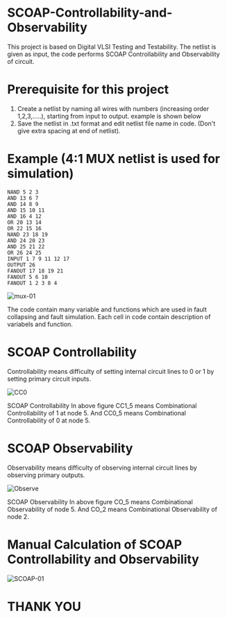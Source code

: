 # SCOAP-Controllability-and-Observability
This project is based on Digital VLSI Testing and Testability. The netlist is given as input, the code performs SCOAP  Controllability and Observability of circuit.

# Prerequisite for this project
1) Create a netlist by naming all wires with numbers (increasing order 1,2,3,.....), starting from input to output. example is shown below
2) Save the netlist in .txt format and edit netlist file name in code. (Don't give extra spacing at end of netlist).

# Example (4:1 MUX netlist is used for simulation)
```
NAND 5 2 3
AND 13 6 7
AND 14 8 9
AND 15 10 11
AND 16 4 12
OR 20 13 14
OR 22 15 16
NAND 23 18 19
AND 24 20 23
AND 25 21 22
OR 26 24 25
INPUT 1 7 9 11 12 17
OUTPUT 26
FANOUT 17 18 19 21
FANOUT 5 6 10
FANOUT 1 2 3 8 4 
```

![mux-01](https://user-images.githubusercontent.com/63975346/140762141-6ed6b118-ce2d-4609-ae6a-2e8b598c3c0f.png)

The code contain many variable and functions which are used in fault collapsing and fault simulation. Each cell in code contain description of variabels and function. 

# SCOAP Controllability
Controllability means difficulty of setting internal circuit lines to 0 or 1 by setting primary circuit inputs.

![CC0](https://user-images.githubusercontent.com/63975346/140855245-7cbadb33-5f61-44d1-86e6-06a4b9ba75d3.PNG)

SCOAP Controllability In above figure CC1_5 means Combinational Controllability of 1 at node 5. And CC0_5 means Combinational Controllability of 0 at node 5.

# SCOAP Observability

Observability means difficulty of observing internal circuit lines by observing primary outputs.

![Observe](https://user-images.githubusercontent.com/63975346/140855778-29d649c2-d3d9-4183-a5c6-4ef327a6cc17.PNG)

SCOAP Observability In above figure CO_5 means Combinational Observability of node 5. And CO_2 means Combinational Observability of node 2.

# Manual Calculation of SCOAP Controllability  and Observability

![SCOAP-01](https://user-images.githubusercontent.com/63975346/140856015-57eaa5c0-ae93-4fed-8df2-4d5b622e47b2.png)

# THANK YOU
